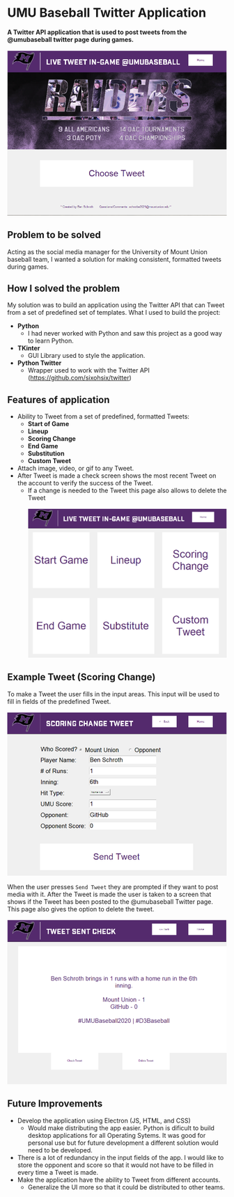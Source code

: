 # UMU Baseball Twitter Application
**A Twitter API application that is used to post tweets from the @umubaseball twitter page during games.**<br><br>
![Home screen](https://github.com/schrotbe2021/UMU-Baseball-Twitter-Application/blob/master/images/HomeScreen.PNG)

## Problem to be solved
Acting as the social media manager for the University of Mount Union baseball team, I wanted a solution for making consistent, formatted tweets during games.

## How I solved the problem
My solution was to build an application using the Twitter API that can Tweet from a set of predefined set of templates.
What I used to build the project:
* **Python**
  * I had never worked with Python and saw this project as a good way to learn Python.
* **TKinter**
  * GUI Library used to style the application.
* **Python Twitter**
  * Wrapper used to work with the Twitter API (https://github.com/sixohsix/twitter)

## Features of application
* Ability to Tweet from a set of predefined, formatted Tweets:
  * **Start of Game**
  * **Lineup**
  * **Scoring Change**
  * **End Game**
  * **Substitution**
  * **Custom Tweet**
* Attach image, video, or gif to any Tweet.
* After Tweet is made a check screen shows the most recent Tweet on the account to verify the success of the Tweet.
  * If a change is needed to the Tweet this page also allows to delete the Tweet <br><br>
![Tweets](https://github.com/schrotbe2021/UMU-Baseball-Twitter-Application/blob/master/images/Tweets.PNG)

## Example Tweet (Scoring Change)
To make a Tweet the user fills in the input areas. This input will be used to fill in fields of the predefined Tweet.<br><br>
![Scoring change](https://github.com/schrotbe2021/UMU-Baseball-Twitter-Application/blob/master/images/ScoringChangeTweet.PNG)

When the user presses `Send Tweet` they are prompted if they want to post media with it. After the Tweet is made the user is taken to a screen that shows if the Tweet has been posted to the @umubaseball Twitter page. This page also gives the option to delete the tweet.<br><br>
![Example Tweet](https://github.com/schrotbe2021/UMU-Baseball-Twitter-Application/blob/master/images/ScoreChange.PNG)

## Future Improvements
* Develop the application using Electron (JS, HTML, and CSS)
  * Would make distributing the app easier. Python is dificult to build desktop applications for all Operating Sytems. It was good for personal use but for future development a different solution would need to be developed.
* There is a lot of redundancy in the input fields of the app. I would like to store the opponent and score so that it would not have to be filled in every time a Tweet is made.
* Make the application have the  ability to Tweet from different accounts.
  * Generalize the UI more so that it could be distributed to other teams.
